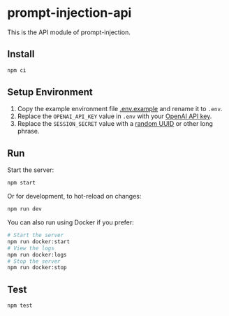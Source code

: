 # prompt-injection-api

This is the API module of prompt-injection.

## Install

```bash
npm ci
```

## Setup Environment

1. Copy the example environment file [.env.example](.env.example) and rename it to `.env`.
1. Replace the `OPENAI_API_KEY` value in `.env` with your
   [OpenAI API key](https://platform.openai.com/account/api-keys).
1. Replace the `SESSION_SECRET` value with a [random UUID](https://www.uuidgenerator.net/) or other long phrase.

## Run

Start the server:

```bash
npm start
```

Or for development, to hot-reload on changes:

```bash
npm run dev
```

You can also run using Docker if you prefer:

```bash
# Start the server
npm run docker:start
# View the logs
npm run docker:logs
# Stop the server
npm run docker:stop
```

## Test

```bash
npm test
```
